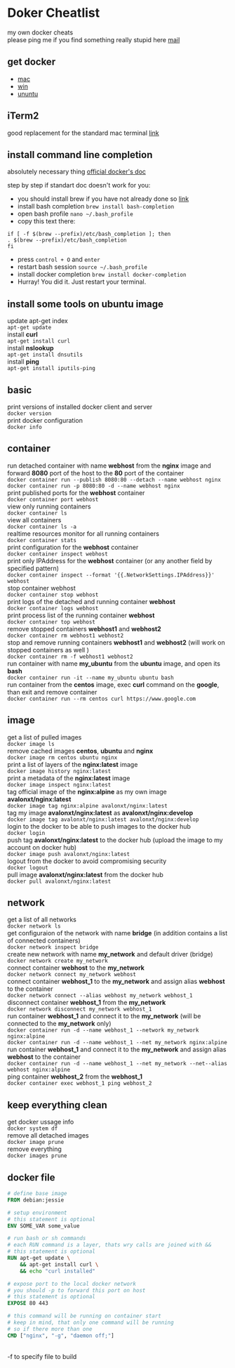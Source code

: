 # Doker Cheatlist
my own docker cheats <br>
please ping me if you find something really stupid here [mail](mailto:alan.dayne@gmail.com)

## get docker
* [mac](https://docs.docker.com/docker-for-mac/install/) 
* [win](https://docs.docker.com/docker-for-windows/install/) 
* [ununtu](https://docs.docker.com/install/linux/docker-ce/ubuntu/)

## iTerm2
good replacement for the standard mac terminal [link](https://www.iterm2.com/) <br>

## install command line completion
absolutely necessary thing [official docker's doc](https://docs.docker.com/compose/completion/) <br>

step by step if standart doc doesn't work for you: <br>
* you should install brew if you have not already done so [link](https://brew.sh)
* install bash completion `brew install bash-completion`
* open bash profile `nano ~/.bash_profile`
* copy this text there:
 ```
 if [ -f $(brew --prefix)/etc/bash_completion ]; then
 . $(brew --prefix)/etc/bash_completion
 fi
 ```
* press `control + O` and `enter`
* restart bash session `source ~/.bash_profile`
* install docker completion `brew install docker-completion`
* Hurray! You did it. Just restart your terminal.

## install some tools on ubuntu image
update apt-get index <br>
`apt-get update` <br>
install __curl__ <br>
`apt-get install curl` <br>
install __nslookup__ <br>
`apt-get install dnsutils` <br>
install __ping__ <br>
`apt-get install iputils-ping` <br>

## basic 
print versions of installed docker client and server <br>
`docker version` <br>
print docker configuration <br>
`docker info` <br>

## container
run detached container with name __webhost__ from the __nginx__ image and forward __8080__ port of the host to the __80__ port of the container <br>
`docker container run --publish 8080:80 --detach --name webhost nginx` <br>
`docker container run -p 8080:80 -d --name webhost nginx` <br>
print published ports for the __webhost__ container <br>
`docker container port webhost` <br>
view only running containers <br>
`docker container ls` <br>
view all containers <br>
`docker container ls -a` <br>
realtime resources monitor for all running containers <br>
`docker container stats` <br>
print configuration for the __webhost__ container <br>
`docker container inspect webhost` <br>
print only IPAddress for the __webhost__ container (or any another field by specified pattern) <br>
`docker container inspect --format '{{.NetworkSettings.IPAddress}}' webhost` <br>
stop container webhost <br>
`docker container stop webhost` <br>
print logs of the detached and running container __webhost__ <br>
`docker container logs webhost` <br>
print process list of the running container __webhost__ <br>
`docker container top webhost` <br>
remove stopped containers __webhost1__ and  __webhost2__<br>
`docker container rm webhost1 webhost2` <br>
stop and remove running containers __webhost1__ and  __webhost2__ (will work on stopped containers as well ) <br>
`docker container rm -f webhost1 webhost2` <br>
run container with name __my_ubuntu__ from the __ubuntu__ image, and open its __bash__ <br>
`docker container run -it --name my_ubuntu ubuntu bash` <br>
run container from the __centos__ image, exec __curl__ command on the __google__, than exit and remove container <br>
`docker container run --rm centos curl https://www.google.com` <br>

## image
get a list of pulled images <br>
`docker image ls` <br>
remove cached images __centos__, __ubuntu__ and __nginx__ <br>
`docker image rm centos ubuntu nginx` <br>
print a list of layers of the __nginx:latest__ image <br>
`docker image history nginx:latest` <br>
print a metadata of the __nginx:latest__ image <br>
`docker image inspect nginx:latest` <br>
tag official image of the __nginx:alpine__ as my own image __avalonxt/nginx:latest__ <br>
`docker image tag nginx:alpine avalonxt/nginx:latest` <br>
tag my image __avalonxt/nginx:latest__ as  __avalonxt/nginx:develop__ <br>
`docker image tag avalonxt/nginx:latest avalonxt/nginx:develop` <br>
login to the docker to be able to push images to the docker hub <br>
`docker login` <br>
push tag __avalonxt/nginx:latest__ to the docker hub (upload the image to my account on docker hub) <br>
`docker image push avalonxt/nginx:latest` <br>
logout from the docker to avoid compromising security <br>
`docker logout` <br>
pull image __avalonxt/nginx:latest__ from the docker hub <br>
`docker pull avalonxt/nginx:latest` <br>

## network
get a list of all networks <br>
`docker network ls` <br>
get configuraion of the network with name __bridge__ (in addition contains a list of connected containers) <br>
`docker network inspect bridge` <br>
create new network with name __my_network__ and default driver (bridge) <br>
`docker network create my_network` <br>
connect container __webhost__ to the __my_network__ <br>
`docker network connect my_network webhost` <br>
connect container __webhost_1__ to the __my_network__ and assign alias __webhost__ to the container <br>
`docker network connect --alias webhost my_network webhost_1` <br>
disconnect container __webhost_1__ from the __my_network__ <br>
`docker network disconnect my_network webhost_1` <br>
run container __webhost_1__ and connect it to the __my_network__ (will be connected to the __my_network__ only) <br>
`docker container run -d --name webhost_1 --network my_network nginx:alpine` <br>
`docker container run -d --name webhost_1 --net my_network nginx:alpine` <br>
run container __webhost_1__ and connect it to the __my_network__ and assign alias __webhost__ to the container <br>
`docker container run -d --name webhost_1 --net my_network --net--alias webhost nginx:alpine` <br>
ping container __webhost_2__ from the __webhost_1__ <br>
`docker container exec webhost_1 ping webhost_2` <br>

## keep everything clean

get docker ussage info <br>
`docker system df` <br>
remove all detached images <br>
`docker image prune` <br>
remove everything <br>
`docker images prune` <br>


## docker file 

``` dockerfile
# define base image
FROM debian:jessie 

# setup environment
# this statement is optional
ENV SOME_VAR some_value

# run bash or sh commands 
# each RUN command is a layer, thats wry calls are joined with &&
# this statement is optional
RUN apt-get update \
    && apt-get install curl \
    && echo "curl installed"

# expose port to the local docker network
# you should -p to forward this port on host
# this statement is optional
EXPOSE 80 443

# this command will be running on container start
# keep in mind, that only one command will be running
# so if there more than one 
CMD ["nginx", "-g", "daemon off;"]

```
<br>
-f to specify file to build 
